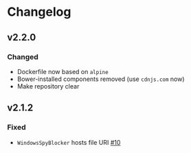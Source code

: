 # Changelog

## v2.2.0

### Changed

- Dockerfile now based on `alpine`
- Bower-installed components removed (use `cdnjs.com` now)
- Make repository clear

## v2.1.2

### Fixed

- `WindowsSpyBlocker` hosts file URI [#10]

[#10]: https://github.com/tarampampam/mikrotik-hosts-parser/issues/10
